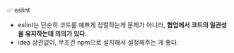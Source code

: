 ✅ eslint
* eslint는 단순히 코드를 예쁘게 정렬하는게 문제가 아니라, <b>협업에서 코드의 일관성을 유지하는데 의의가 있다.</b>
* idea 상관없이, 무조건 npm으로 설치해서 설정해주는 게 좋다.
